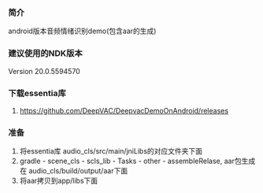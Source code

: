### 简介
android版本音频情绪识别demo(包含aar的生成)</br>

### 建议使用的NDK版本

Version 20.0.5594570

### 下载essentia库

1. https://github.com/DeepVAC/DeepvacDemoOnAndroid/releases</br>

### 准备
1. 将essentia库 audio_cls/src/main/jniLibs的对应文件夹下面
2. gradle - scene_cls - scls_lib - Tasks - other - assembleRelase, aar包生成在 audio_cls/build/output/aar下面 </br>
3. 将aar拷贝到app/libs下面</br>